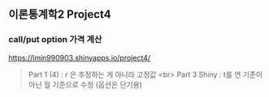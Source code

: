 ## 이론통계학2 Project4

### call/put option 가격 계산

https://lmin990903.shinyapps.io/project4/


> Part 1 (4) : $r$ 은 추정하는 게 아니라 고정값  \<br>
> Part 3 Shiny : t를 연 기준이 아닌 월 기준으로 수정 (옵션은 단기용)
